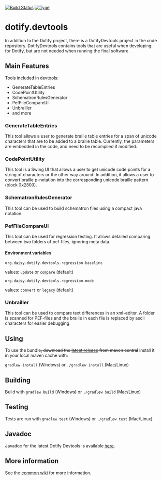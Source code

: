 [![Build Status](https://travis-ci.org/brailleapps/dotify.devtools.svg?branch=master)](https://travis-ci.org/brailleapps/dotify.devtools)
[![Type](https://img.shields.io/badge/type-library_bundle-blue.svg)](https://github.com/brailleapps/wiki/wiki/Types)

# dotify.devtools #

In addition to the Dotify project, there is a DotifyDevtools project in the code repository. DotifyDevtools contains tools that are useful when developing for Dotify, but are not needed when running the final software.

## Main Features ##
Tools included in devtools:
  * GenerateTableEntries
  * CodePointUtility
  * SchematronRulesGenerator
  * PefFileCompareUI
  * Unbrailler
  * and more

### GenerateTableEntries ###
This tool allows a user to generate braille table entries for a span of unicode characters that are to be added to a braille table. Currently, the parameters are embedded in the code, and need to be recompiled if modified.

### CodePointUtility ###
This tool is a Swing UI that allows a user to get unicode code points for a string of characters or the other way around. In addition, it allows a user to convert braille p-notation into the corresponding unicode braille pattern (block 0x2800).

### SchematronRulesGenerator ###
This tool can be used to build schematron files using a compact java notation.

### PefFileCompareUI ###
This tool can be used for regression testing. It allows detailed comparing between two folders of pef-files, ignoring meta data.

#### Environment variables ####
`org.daisy.dotify.devtools.regression.baseline`

values: `update` or `compare` (default)

`org.daisy.dotify.devtools.regression.mode`

values: `convert` or `legacy` (default) 

### Unbrailler ###
This tool can be used to compare text differences in an xml-editor. A folder is scanned for PEF-files and the braille in each file is replaced by ascii characters for easier debugging.

## Using ##
To use the bundle<strike>, download the [latest release](http://search.maven.org/#search%7Cga%7C1%7Cg%3A%22org.daisy.dotify%22%20AND%20a%3A%22dotify.devtools%22) from maven central</strike> install it in your local maven cache with:

`gradlew install` (Windows) or `./gradlew install` (Mac/Linux)


## Building ##
Build with `gradlew build` (Windows) or `./gradlew build` (Mac/Linux)

## Testing ##
Tests are run with `gradlew test` (Windows) or `./gradlew test` (Mac/Linux)

## Javadoc ##
Javadoc for the latest Dotify Devtools is available [here](http://brailleapps.github.io/dotify.devtools/latest/javadoc/).

## More information ##
See the [common wiki](https://github.com/brailleapps/wiki/wiki) for more information.
